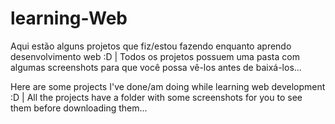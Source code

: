 # learning-Web

Aqui estão alguns projetos que fiz/estou fazendo enquanto aprendo desenvolvimento web :D |
Todos os projetos possuem uma pasta com algumas screenshots para que você possa vê-los antes de baixá-los...

Here are some projects I've done/am doing while learning web development :D | All the projects have a folder with some screenshots for you to see them before downloading them...
